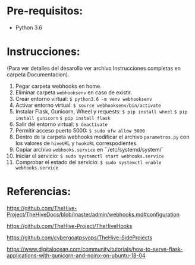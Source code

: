 #  Pre-requisitos:

- Python 3.6

#  Instrucciones:

(Para ver detalles del desarollo ver archivo Instrucciones completas en carpeta Documentacion).


1.  Pegar carpeta webhooks en home.
2.  Eliminar carpeta `webhooksenv` en caso de existir.
3. Crear entorno virtual:
    `$ python3.6 -m venv webhooksenv`
4.  Activar entorno virtual:
	`$ source webhooksenv/bin/activate`
5.  Instalar Flask, Gunicorn, Wheel y requests:
	`$ pip install wheel`
	`$ pip install gunicorn`
	`$ pip install flask`
6.  Salir del entorno virtual:
    `$ deactivate`
7.  Permitir acceso puerto 5000:
	`$ sudo ufw allow 5000`
8.  Dentro de la carpeta webhooks modificar el archivo `parametros.py` con los valores de `hiveUR`L y `hookURL` correspodientes.
9.  Copiar archivo `webhooks.service` en ``/etc/systemd/system/`
10.   Iniciar el servicio:
	`$ sudo systemctl start webhooks.service`
11.  Comprobar el estado del servicio:
	`$ sudo systemctl enable webhooks.service`


#  Referencias:

https://github.com/TheHive-Project/TheHiveDocs/blob/master/admin/webhooks.md#configuration

https://github.com/TheHive-Project/TheHiveHooks

https://github.com/cybergoatpsyops/TheHive-SideProjects

https://www.digitalocean.com/community/tutorials/how-to-serve-flask-applications-with-gunicorn-and-nginx-on-ubuntu-18-04



